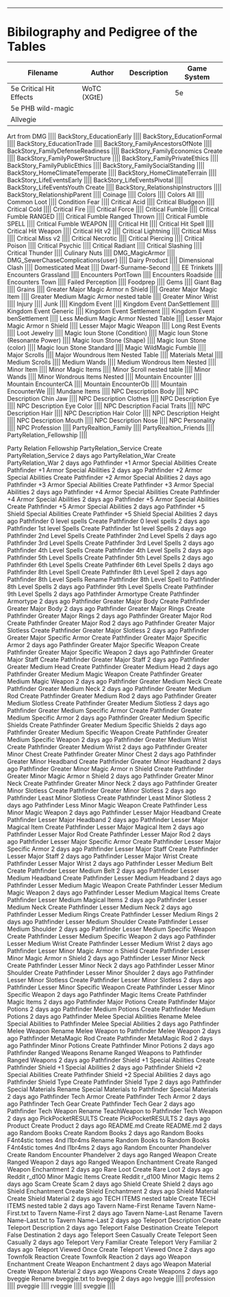 


_______________________________________________________________________________________________________________________________
# Bibilography and Pedigree of the Tables

Filename | Author | Description | Game System |
|---------|--------|-------------|-------------|
5e Critical Hit Effects| WoTC (XGtE)|| 5e |	
5e PHB wild-magic	|||| 
Allvegie ||||


Art from DMG	||||
BackStory_EducationEarly		||||
BackStory_EducationFormal		||||
BackStory_EducationTrade		||||
BackStory_FamilyAncestorsOfNote		||||
BackStory_FamilyDefenseReadiness		||||
BackStory_FamilyEconomics	Create 	||||
BackStory_FamilyPowerStructure		||||
BackStory_FamilyPrivateEthics		||||
BackStory_FamilyPublicEthics		||||
BackStory_FamilySocialStanding		||||
BackStory_HomeClimateTemperate		||||
BackStory_HomeClimateTerrain		||||
BackStory_LifeEventsEarly		||||
BackStory_LifeEventsPivotal		||||
BackStory_LifeEventsYouth	Create 	||||
BackStory_RelationshipInstructors		||||
BackStory_RelationshipParent		||||
Coinage		||||
Colors		||||
Colors All		||||
Common Loot		||||
Condition Fear		||||
Critical Acid		||||
Critical Bludgeon		||||
Critical Cold		||||
Critical Fire		||||
Critical Force		||||
Critical Fumble		||||
Critical Fumble RANGED		||||
Critical Fumble Ranged Thrown		||||
Critical Fumble SPELL		||||
Critical Fumble WEAPON		||||
Critical Hit		||||
Critical Hit Spell		||||
Critical Hit Weapon		||||
Critical Hit v2		||||
Critical Lightning		||||
Critical Miss		||||
Critical Miss v2		||||
Critical Necrotic		||||
Critical Piercing		||||
Critical Poison		||||
Critical Psychic		||||
Critical Radiant		||||
Critical Slashing		||||
Critical Thunder		||||
Culinary Nuts		||||
DMG_MagicArmor		||||
DMG_SewerChaseComplications{user}		||||
Dairy Product		||||
Dimensional Clash		||||
Domesticated Meat	||||
Dwarf-Surname-Second		||||
EE Trinkets	||||
Encounters Grassland		||||
Encounters PortTown		||||
Encounters Roadside		||||
Encounters Town		||||
Failed Perception		||||
Foodprep		||||
Gems		||||
Giant Bag	||||
Grains		||||
Greater Major Magic Armor n Shield		||||
Greater Major Magic Item		||||
Greater Medium Magic Armor nested table	||||
Greater Minor Wrist		||||
Injury		||||
Junk		||||
Kingdom Event		||||
Kingdom Event DanSettlement		||||
Kingdom Event Generic		||||
Kingdom Event Settlement		||||
Kingdom Event benSettlement		||||
Less Medium Magic Armor Nested Table	||||
Lesser Major Magic Armor n Shield		||||
Lesser Major Magic Weapon		||||
Long Rest Events		||||
Loot Jewelry		||||
Magic Ioun Stone (Condition)		||||
Magic Ioun Stone (Resonante Power)		||||
Magic Ioun Stone (Shape)		||||
Magic Ioun Stone (color)		||||
Magic Ioun Stone Standard		||||
Magic WildMagic Fumble		||||
Major Scrolls		||||
Major Woundrous Item Nested Table	||||
Materials Metal		||||
Medium Scrolls		||||
Medium Wands		||||
Medium Wondrous Item Nested		||||
Minor Item		||||
Minor Magic Items		||||
Minor Scroll nested table		||||
Minor Wands		||||
Minor Wondrous Items Nested		||||
Mountain Encounter		||||
Mountain EncounterCA		||||
Mountain EncounterOb		||||
Mountain EncounterWe		||||
Mundane Items		||||
NPC Description Body		||||
NPC Description Chin Jaw	||||
NPC Description Clothes	||||
NPC Description Eye	||||
NPC Description Eye Color		||||
NPC Description Facial Traits		||||
NPC Description Hair		||||
NPC Description Hair Color		||||
NPC Description Height		||||
NPC Description Mouth		||||
NPC Description Nose		||||
NPC Personality		||||
NPC Profession		||||
PartyRealtion_Family		||||
PartyRealtion_Friends		||||
PartyRelation_Fellowship		||||

Party Relation Fellowship
PartyRelation_Service	Create PartyRelation_Service	2 days ago
PartyRelation_War	Create PartyRelation_War	2 days ago
Pathfinder +1 Armor Special Abilities	Create Pathfinder +1 Armor Special Abilities	2 days ago
Pathfinder +2 Armor Special Abilities	Create Pathfinder +2 Armor Special Abilities	2 days ago
Pathfinder +3 Armor Special Abilities	Create Pathfinder +3 Armor Special Abilities	2 days ago
Pathfinder +4 Armor Special Abilities	Create Pathfinder +4 Armor Special Abilities	2 days ago
Pathfinder +5 Armor Special Abilities	Create Pathfinder +5 Armor Special Abilities	2 days ago
Pathfinder +5 Shield Special Abilities	Create Pathfinder +5 Shield Special Abilities	2 days ago
Pathfinder 0 level spells	Create Pathfinder 0 level spells	2 days ago
Pathfinder 1st level Spells	Create Pathfinder 1st level Spells	2 days ago
Pathfinder 2nd Level Spells	Create Pathfinder 2nd Level Spells	2 days ago
Pathfinder 3rd Level Spells	Create Pathfinder 3rd Level Spells	2 days ago
Pathfinder 4th Level Spells	Create Pathfinder 4th Level Spells	2 days ago
Pathfinder 5th Level Spells	Create Pathfinder 5th Level Spells	2 days ago
Pathfinder 6th Level Spells	Create Pathfinder 6th Level Spells	2 days ago
Pathfinder 8th Level Spell	Create Pathfinder 8th Level Spell	2 days ago
Pathfinder 8th Level Spells	Rename Pathfinder 8th Level Spell to Pathfinder 8th Level Spells	2 days ago
Pathfinder 9th Level Spells	Create Pathfinder 9th Level Spells	2 days ago
Pathfinder Armortype	Create Pathfinder Armortype	2 days ago
Pathfinder Greater Major Body	Create Pathfinder Greater Major Body	2 days ago
Pathfinder Greater Major Rings	Create Pathfinder Greater Major Rings	2 days ago
Pathfinder Greater Major Rod	Create Pathfinder Greater Major Rod	2 days ago
Pathfinder Greater Major Slotless	Create Pathfinder Greater Major Slotless	2 days ago
Pathfinder Greater Major Specific Armor	Create Pathfinder Greater Major Specific Armor	2 days ago
Pathfinder Greater Major Specific Weapon	Create Pathfinder Greater Major Specific Weapon	2 days ago
Pathfinder Greater Major Staff	Create Pathfinder Greater Major Staff	2 days ago
Pathfinder Greater Medium Head	Create Pathfinder Greater Medium Head	2 days ago
Pathfinder Greater Medium Magic Weapon	Create Pathfinder Greater Medium Magic Weapon	2 days ago
Pathfinder Greater Medium Neck	Create Pathfinder Greater Medium Neck	2 days ago
Pathfinder Greater Medium Rod	Create Pathfinder Greater Medium Rod	2 days ago
Pathfinder Greater Medium Slotless	Create Pathfinder Greater Medium Slotless	2 days ago
Pathfinder Greater Medium Specific Armor	Create Pathfinder Greater Medium Specific Armor	2 days ago
Pathfinder Greater Medium Specific Shields	Create Pathfinder Greater Medium Specific Shields	2 days ago
Pathfinder Greater Medium Specific Weapon	Create Pathfinder Greater Medium Specific Weapon	2 days ago
Pathfinder Greater Medium Wrist	Create Pathfinder Greater Medium Wrist	2 days ago
Pathfinder Greater Minor Chest	Create Pathfinder Greater Minor Chest	2 days ago
Pathfinder Greater Minor Headband	Create Pathfinder Greater Minor Headband	2 days ago
Pathfinder Greater Minor Magic Armor n Shield	Create Pathfinder Greater Minor Magic Armor n Shield	2 days ago
Pathfinder Greater Minor Neck	Create Pathfinder Greater Minor Neck	2 days ago
Pathfinder Greater Minor Slotless	Create Pathfinder Greater Minor Slotless	2 days ago
Pathfinder Least Minor Slotless	Create Pathfinder Least Minor Slotless	2 days ago
Pathfinder Less Minor Magic Weapon	Create Pathfinder Less Minor Magic Weapon	2 days ago
Pathfinder Lesser Major Headband	Create Pathfinder Lesser Major Headband	2 days ago
Pathfinder Lesser Major Magical Item	Create Pathfinder Lesser Major Magical Item	2 days ago
Pathfinder Lesser Major Rod	Create Pathfinder Lesser Major Rod	2 days ago
Pathfinder Lesser Major Specific Armor	Create Pathfinder Lesser Major Specific Armor	2 days ago
Pathfinder Lesser Major Staff	Create Pathfinder Lesser Major Staff	2 days ago
Pathfinder Lesser Major Wrist	Create Pathfinder Lesser Major Wrist	2 days ago
Pathfinder Lesser Medium Belt	Create Pathfinder Lesser Medium Belt	2 days ago
Pathfinder Lesser Medium Headband	Create Pathfinder Lesser Medium Headband	2 days ago
Pathfinder Lesser Medium Magic Weapon	Create Pathfinder Lesser Medium Magic Weapon	2 days ago
Pathfinder Lesser Medium Magical Items	Create Pathfinder Lesser Medium Magical Items	2 days ago
Pathfinder Lesser Medium Neck	Create Pathfinder Lesser Medium Neck	2 days ago
Pathfinder Lesser Medium Rings	Create Pathfinder Lesser Medium Rings	2 days ago
Pathfinder Lesser Medium Shoulder	Create Pathfinder Lesser Medium Shoulder	2 days ago
Pathfinder Lesser Medium Specific Weapon	Create Pathfinder Lesser Medium Specific Weapon	2 days ago
Pathfinder Lesser Medium Wrist	Create Pathfinder Lesser Medium Wrist	2 days ago
Pathfinder Lesser Minor Magic Armor n Shield	Create Pathfinder Lesser Minor Magic Armor n Shield	2 days ago
Pathfinder Lesser Minor Neck	Create Pathfinder Lesser Minor Neck	2 days ago
Pathfinder Lesser Minor Shoulder	Create Pathfinder Lesser Minor Shoulder	2 days ago
Pathfinder Lesser Minor Slotless	Create Pathfinder Lesser Minor Slotless	2 days ago
Pathfinder Lesser Minor Specific Weapon	Create Pathfinder Lesser Minor Specific Weapon	2 days ago
Pathfinder Magic Items	Create Pathfinder Magic Items	2 days ago
Pathfinder Major Potions	Create Pathfinder Major Potions	2 days ago
Pathfinder Medium Potions	Create Pathfinder Medium Potions	2 days ago
Pathfinder Melee Special Abilities	Rename Melee Special Abilities to Pathfinder Melee Special Abilities	2 days ago
Pathfinder Melee Weapon	Rename Melee Weapon to Pathfinder Melee Weapon	2 days ago
Pathfinder MetaMagic Rod	Create Pathfinder MetaMagic Rod	2 days ago
Pathfinder Minor Potions	Create Pathfinder Minor Potions	2 days ago
Pathfinder Ranged Weapons	Rename Ranged Weapons to Pathfinder Ranged Weapons	2 days ago
Pathfinder Shield +1 Special Abilities	Create Pathfinder Shield +1 Special Abilities	2 days ago
Pathfinder Shield +2 Special Abilities	Create Pathfinder Shield +2 Special Abilities	2 days ago
Pathfinder Shield Type	Create Pathfinder Shield Type	2 days ago
Pathfinder Special Materials	Rename Special Materials to Pathfinder Special Materials	2 days ago
Pathfinder Tech Armor	Create Pathfinder Tech Armor	2 days ago
Pathfinder Tech Gear	Create Pathfinder Tech Gear	2 days ago
Pathfinder Tech Weapon	Rename TeachWeapon to Pathfinder Tech Weapon	2 days ago
PickPocketRESULTS	Create PickPocketRESULTS	2 days ago
Product	Create Product	2 days ago
README.md	Create README.md	2 days ago
Random Books	Create Random Books	2 days ago
Random Books F4nt4stic tomes 4nd l1br4ms	Rename Random Books to Random Books F4nt4stic tomes 4nd l1br4ms	2 days ago
Random Encounter Phandelver	Create Random Encounter Phandelver	2 days ago
Ranged Weapon	Create Ranged Weapon	2 days ago
Ranged Weapon Enchantment	Create Ranged Weapon Enchantment	2 days ago
Rare Loot	Create Rare Loot	2 days ago
Reddit r_d100 Minor Magic Items	Create Reddit r_d100 Minor Magic Items	2 days ago
Scam	Create Scam	2 days ago
Shield	Create Shield	2 days ago
Shield Enchantment	Create Shield Enchantment	2 days ago
Shield Material	Create Shield Material	2 days ago
TECH ITEMS nested table	Create TECH ITEMS nested table	2 days ago
Tavern Name-First	Rename Tavern Name-First.txt to Tavern Name-First	2 days ago
Tavern Name-Last	Rename Tavern Name-Last.txt to Tavern Name-Last	2 days ago
Teleport Description	Create Teleport Description	2 days ago
Teleport False Destination	Create Teleport False Destination	2 days ago
Teleport Seen Casually	Create Teleport Seen Casually	2 days ago
Teleport Very Familiar	Create Teleport Very Familiar	2 days ago
Teleport Viewed Once	Create Teleport Viewed Once	2 days ago
Townfolk Reaction	Create Townfolk Reaction	2 days ago
Weapon Enchantment	Create Weapon Enchantment	2 days ago
Weapon Material	Create Weapon Material	2 days ago
Weapons	Create Weapons	2 days ago
bveggie	Rename bveggie.txt to bveggie	2 days ago
lveggie		||||
profession		||||
pveggie		||||
rveggie		||||
sveggie		||||
